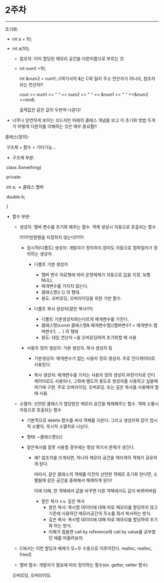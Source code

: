 # 2주차

---

초기화:

- int a = 10;

- int a(10);  

  - 참조자: 이미 할당된 메모리 공간을 다른이름으로 부르는 것.

  - int num1 =10;

    int &num2 = num1;   //여기서의 &는 C와 달리 주소 연산자가 아니라, 참조자라는 연산자!!

    cout << num1 << " " <<  num2 << " " << &num1 << " " <<&num2 <<endl;

    출력값은 같은 값이 두번씩 나온다!

- 너무나 당연하게 보이는 코드지만 아래의 클래스 개념을 보고 이 초기화 방법 두개가 어떻게 다른지를 이해하는 것은 매우 중요함!!

클래스(정의):

​	구조체 + 함수 + 기타기능...

 - 구조체 부분:

​		class Something{

​		private:

​				int a;          ->        클래스 멤버

​				double b;

​		}

 - 함수 부분:

    - 생성자: 멤버 변수를 초기화 해주는 함수. 객체  생성시 자동으로 호출되는 함수

      !!!!!!!!반환형을 지정하지 않는다!!!!!!!

       - 암시적(디폴트) 생성자: 개발자가 정의하지 않아도 자동으로 컴파일러가 정의하는 생성자.

          - 디폴트 기본 생성자

             - 멤버 변수 자료형에 따라 운영체제가 자동으로 값을 지정. 보통 NULL
             - 매개변수를 가지지 않는다.
             - 클래스명() {} 의 형태.
             - 용도: 오버로딩, 오버라이딩을 위한 기반 함수.

          - 디폴트 복사 생성자(얕은 복사!!!!)

            - 디폴트 기본생성자와는다르게 매개변수를 가진다.
            - 클래스명(const 클래스명& 매개변수명){멤버변수1 = 매개변수.멤버변수1;  ... } 의 형태
            - 용도: 대입 연산자 =을 오버로딩하여 초기화할 때 사용

            

       - 사용자 정의 생성자: 기본 생성자. 복사 생성자 등

          - 기본생성자: 매개변수가 없는 사용자 정의 생성자. 주로 인디케이터로 사용된다.

          - 복사 생성자: 매개변수를 가지는 사용자 정의 생성자.마찬가지로 인디케이터로도 사용되나, 그외에 별도의 용도로 생성자를 사용하고 싶을때 여기에 구현. 주로 오버라이딩, 오버로딩. 또는 깊은 복사를 사용해야 할 때 사용.

            

    - 소멸자: 선언된 클래스가 할당받은 메모리 공간을 해제해주는 함수. 객체 소멸시 자동으로 호출되는 함수

       - 기본적으로 delete 함수를 써서 객체를 지운다. 그리고 생성자와 같이 암시적 소멸자, 묵시적 소멸자로 나뉜다.

       - 형태: ~클래스명(){}

       - 얕은복사를 잘못 사용할 경우에는 항상 여기서 문제가 생긴다.

          - 왜? 참조자를 쓰게되면, 하나의 메모리 공간을 여러개의 객체가 공유하게 된다.

            따라서, 같은 클래스의 객체를 이전의 선언한 객체로 초기화 한다면, 소멸될때 같은 공간을 중복해서 해제하게 된다!

            이에 더해, 한 객체에서 값을 바꾸면 다른 객체에서도 값이 바뀌어버림

            - 얕은 복사 v.s. 깊은 복사
              - 얕은 복사: 복사할 데이터에 대해 따로 메모리를 할당하지 않고 기존에 사용하던 메모리공간의 주소를 줘서 복사하는 방식.
              - 깊은 복사: 복사할 데이터에 대해 따로 메모리를 할당하여 초기화 하는 방식.
              - 이해가 힘들면 call by reference와 call by value를 공부했던 때를 떠올려보자.

   - C에서는 이런 할당과 해제가 모~두 수동으로 이루어진다. malloc, realloc, free로

    - 멤버 함수: 개발자가 필요에 따라 정의하는 함수(ex. getter, setter 함수)
    
    
    오버로딩, 오버라이딩.
